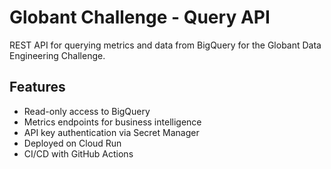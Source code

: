 # Globant Challenge - Query API

REST API for querying metrics and data from BigQuery for the Globant Data Engineering Challenge.

## Features

- Read-only access to BigQuery
- Metrics endpoints for business intelligence
- API key authentication via Secret Manager
- Deployed on Cloud Run
- CI/CD with GitHub Actions
